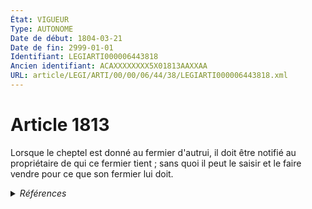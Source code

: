 ```yaml
---
État: VIGUEUR
Type: AUTONOME
Date de début: 1804-03-21
Date de fin: 2999-01-01
Identifiant: LEGIARTI000006443818
Ancien identifiant: ACAXXXXXXXX5X01813AAXXAA
URL: article/LEGI/ARTI/00/00/06/44/38/LEGIARTI000006443818.xml
---
```


<h1>Article 1813</h1>

Lorsque le cheptel est donné au fermier d'autrui, il doit être notifié au
propriétaire de qui ce fermier tient ; sans quoi il peut le saisir et le faire
vendre pour ce que son fermier lui doit.


<details>
  <summary><em>Références</em></summary>

  <h2>Références faites par l'article</h2>
  
  <ul>
    <li>
      CODIFICATION source Loi 1804-03-07
    </li>
    <li>
      CREATION source Loi 1804-03-07 promulguée le 17 mars 1804
    </li>
  </ul>
</details>
